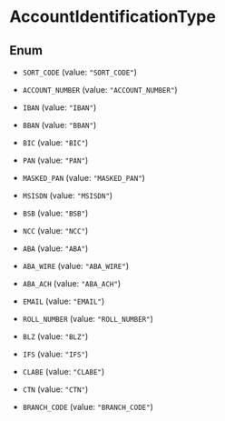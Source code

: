 

# AccountIdentificationType

## Enum


* `SORT_CODE` (value: `"SORT_CODE"`)

* `ACCOUNT_NUMBER` (value: `"ACCOUNT_NUMBER"`)

* `IBAN` (value: `"IBAN"`)

* `BBAN` (value: `"BBAN"`)

* `BIC` (value: `"BIC"`)

* `PAN` (value: `"PAN"`)

* `MASKED_PAN` (value: `"MASKED_PAN"`)

* `MSISDN` (value: `"MSISDN"`)

* `BSB` (value: `"BSB"`)

* `NCC` (value: `"NCC"`)

* `ABA` (value: `"ABA"`)

* `ABA_WIRE` (value: `"ABA_WIRE"`)

* `ABA_ACH` (value: `"ABA_ACH"`)

* `EMAIL` (value: `"EMAIL"`)

* `ROLL_NUMBER` (value: `"ROLL_NUMBER"`)

* `BLZ` (value: `"BLZ"`)

* `IFS` (value: `"IFS"`)

* `CLABE` (value: `"CLABE"`)

* `CTN` (value: `"CTN"`)

* `BRANCH_CODE` (value: `"BRANCH_CODE"`)



